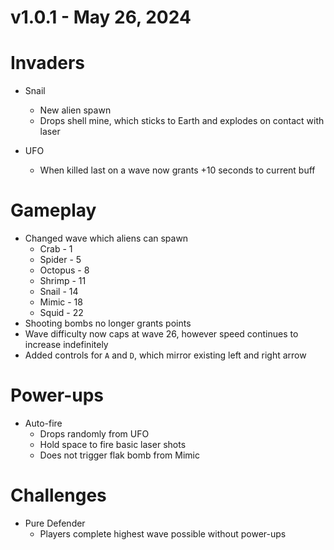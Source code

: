 # v1.0.1 - May 26, 2024

# Invaders
- Snail
  - New alien spawn
  - Drops shell mine, which sticks to Earth and explodes on contact with laser 

- UFO
  - When killed last on a wave now grants +10 seconds to current buff

# Gameplay
- Changed wave which aliens can spawn
  - Crab - 1	
  - Spider - 5
  - Octopus - 8
  - Shrimp - 11
  - Snail - 14
  - Mimic - 18
  - Squid - 22		
- Shooting bombs no longer grants points
- Wave difficulty now caps at wave 26, however speed continues to increase indefinitely
- Added controls for `A` and `D`, which mirror existing left and right arrow

# Power-ups
- Auto-fire
  - Drops randomly from UFO
  - Hold space to fire basic laser shots
  - Does not trigger flak bomb from Mimic   

# Challenges
- Pure Defender
  - Players complete highest wave possible without power-ups
